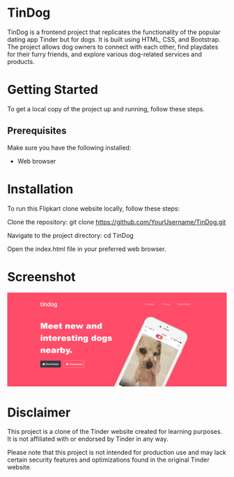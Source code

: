 
# TinDog 

TinDog is a frontend project that replicates the functionality of the popular dating app Tinder but for dogs. It is built using HTML, CSS, and Bootstrap. The project allows dog owners to connect with each other, find playdates for their furry friends, and explore various dog-related services and products.
# Getting Started
To get a local copy of the project up and running, follow these steps.
## Prerequisites
Make sure you have the following installed:
* Web browser
# Installation
To run this Flipkart clone website locally, follow these steps:

Clone the repository:
git clone https://github.com/YourUsername/TinDog.git


Navigate to the project directory: cd TinDog

Open the index.html file in your preferred web browser.

# Screenshot
![Logo](SCR.png)

# Disclaimer
This project is a clone of the Tinder website created for learning purposes. It is not affiliated with or endorsed by Tinder in any way.

Please note that this project is not intended for production use and may lack certain security features and optimizations found in the original Tinder website.
